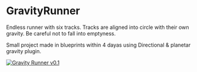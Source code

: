 # GravityRunner
Endless runner with six tracks. Tracks are aligned into circle with their own gravity. Be careful not to fall into emptyness.

Small project made in blueprints within 4 dayas using Directional & planetar gravity plugin.

[![Gravity Runner v0.1](https://img.youtube.com/vi/td7aZrkqcT8/0.jpg)](https://www.youtube.com/watch?v=td7aZrkqcT8)
